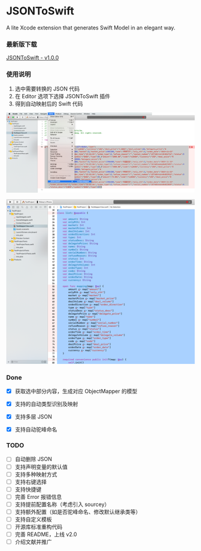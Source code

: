# JSONToSwift
A lite Xcode extension that generates Swift Model in an elegant way.



### 最新版下载

[JSONToSwift - v1.0.0](https://github.com/RickeyBoy/JSONToSwift/blob/master/JSONToSwift.dmg?raw=true)



### 使用说明

1. 选中需要转换的 JSON 代码
2. 在 Editor 选项下选择 JSONToSwift 插件
3. 得到自动映射后的 Swift 代码

![](https://github.com/RickeyBoy/JSONToSwift/blob/master/0.png?raw=true)

![](https://github.com/RickeyBoy/JSONToSwift/blob/master/1.png?raw=true)



### Done

- [x] 获取选中部分内容，生成对应 ObjectMapper 的模型
- [x] 支持的自动类型识别及映射
- [x] 支持多层 JSON
- [x] 支持自动驼峰命名


### TODO
- [ ] 自动删除 JSON
- [ ] 支持声明变量的默认值
- [ ] 支持多种映射方式
- [ ] 支持右键选择
- [ ] 支持快捷键
- [ ] 完善 Error 报错信息
- [ ] 支持提前配置名称（考虑引入 sourcey）
- [ ] 支持额外配置（如是否驼峰命名、修改默认继承类等）
- [ ] 支持自定义模板
- [ ] 开源库标准重构代码
- [ ] 完善 README，上线 v2.0
- [ ] 介绍文献并推广